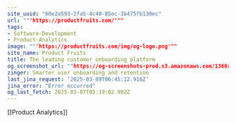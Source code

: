 ```yaml
---
site_uuid: "60e2a593-2fa5-4c40-85ec-3b475fb130ec"
url: ""'https://productfruits.com/'""
tags:
- Software-Development
- Product-Analytics
image: ""'https://productfruits.com/img/og-logo.png'""
site_name: Product Fruits
title: The leading customer onboarding platform
og_screenshot_url: ""https://og-screenshots-prod.s3.amazonaws.com/1366x768/80/false/abc4daaa867585d47da64dba24cf4110364abf79f33eb19275afe0fb9fc37c06.jpeg""
zinger: Smarter user onboarding and retention
last_jina_request: '2025-03-09T06:45:12.916Z'
jina_error: "Error occurred"
og_last_fetch: 2025-03-07T05:19:02.902Z
---
```

[[Product Analytics]]
